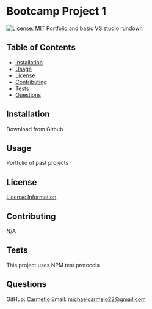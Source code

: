 # Bootcamp Project 1

[![License: MIT](https://img.shields.io/badge/License-MIT-brightgreen.svg)](https://opensource.org/licenses/MIT)
Portfolio and basic VS studio rundown

## Table of Contents
- [Installation](#installation)
- [Usage](#usage)
- [License](#license)
- [Contributing](#contributing)
- [Tests](#tests)
- [Questions](#questions)

## Installation
Download from Github

## Usage
Portfolio of past projects

## License

[License Information](https://opensource.org/licenses/MIT)

## Contributing
N/A

## Tests
This project uses NPM test protocols

## Questions
GitHub: [Carmetlo](https://github.com/Carmetlo)
Email: michaelcarmelo22@gmail.com
